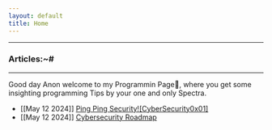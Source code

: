 ```yaml
---
layout: default
title: Home
---
```


* * *
### Articles:~#
* * *

Good day Anon welcome to my Programmin Page🤠, where you get some insighting programming Tips by your one and only Spectra.

- [[May 12 2024]] [Ping Ping Security![CyberSecurity0x01]](./contents/Cybersecurity101/CyberSec101.html)<br/>
- [[May 12 2024]] [Cybersecurity Roadmap](./contents/Cybersecurity101/CyberSecurity-Roadmap.html)